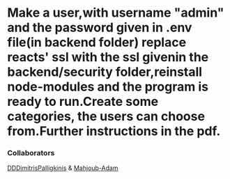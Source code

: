 # Make a user,with username "admin" and the password given in .env file(in backend folder) replace reacts' ssl with the ssl givenin the backend/security folder,reinstall node-modules and the program is ready to run.Create some categories, the users can choose from.Further instructions in the pdf.


### Collaborators 

[DDDimitrisPalligkinis](https://github.com/DDDimitrisPalligkinis) & [Mahjoub-Adam](https://github.com/Mahjoub-Adam)
